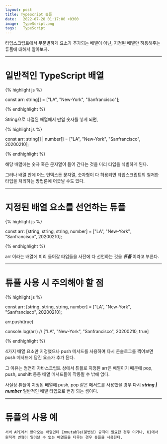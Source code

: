 ```yaml
---
layout: post
title: TypeScript 튜플
date:   2022-07-28 01:17:00 +0300
image:  TypeScript.png
tags:   TypeScript
---
```


타입스크립트에서 무분별하게 요소가 추가되는 배열이 아닌, 지정된 배열만 허용해주는 튜플에 대해서 알아보자.


---

# 일반적인 TypeScript 배열

{% highlight js %}

const arr: string[] = ["LA", "New-York", "Sanfrancisco"];

{% endhighlight %}


String으로 나열된 배열에서 만일 숫자를 넣게 되면,

{% highlight js %}

const arr: string[] | number[] = ["LA", "New-York", "Sanfrancisco", 20200210];

{% endhighlight %}


해당 배열에는 숫자 혹은 문자열이 들어 간다는 것을 미리 타입을 식별하게 된다.

그러나 배열 안에 어느 인덱스든 문자열, 숫자형이 다 허용되면 타입스크립트의 철저한 타입을 처리하는 방법론에 어긋날 수도 있다.

---

# 지정된 배열 요소를 선언하는 튜플

{% highlight js %}

const arr:  [string, string, string, number] = ["LA", "New-York", "Sanfrancisco", 20200210];

{% endhighlight %}


arr 이라는 배열에 미리 들어갈 타입들을 사전에 다 선언하는 것을 ___튜플___ 이라고 부른다.

---

# 튜플 사용 시 주의해야 할 점

{% highlight js %}

const arr:  [string, string, string, number] = ["LA", "New-York", "Sanfrancisco", 20200210];

arr.push(true)

console.log(arr)
// ["LA", "New-York", "Sanfrancisco", 20200210, true]

{% endhighlight %}

4가지 배열 요소만 지정했으나 push 메서드를 사용하여 다시 콘솔로그를 찍어보면 push 메서드에 담긴 요소가 추가 된다.

그 이유는 엄연히 자바스크립트 상에서 튜플로 지정된 arr은 배열이기 때문에 pop, push, unshift 등등 배열 메서드들이 작동될 수 밖에 없다.
 
사실상 튜플이 지정된 배열에 push, pop 같은 메서드를 사용했을 경우 다시 ___string | number___ 일반적인 배열 타입으로 변경 되는 셈이다.

---

# 튜플의 사용 예

``` 서버 API에서 받아오는 배열인데 Immutable(불변성) 규칙이 필요한 경우 이거나, UI에서 원칙적 변형이 일어날 수 없는 배열들을 다루는 경우 튜플을 사용한다. ```
